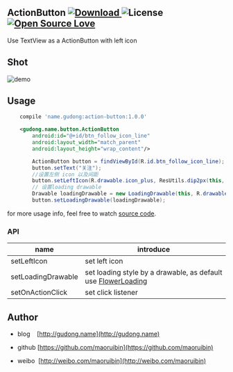 ## ActionButton [ ![Download](https://api.bintray.com/packages/gudong/maven/loading/images/download.svg) ](https://bintray.com/gudong/maven/action-button/_latestVersion)   ![License](https://img.shields.io/badge/license-Apache%202.0-blue.svg)  [ ![Open Source Love](https://badges.frapsoft.com/os/v1/open-source.svg?v=103)](https://github.com/ellerbrock/open-source-badges/)
Use TextView as a ActionButton with left icon
 
## Shot
![demo](http://7xr9gx.com1.z0.glb.clouddn.com/action_button_real.gif)
 
## Usage

```gradle
    compile 'name.gudong:action-button:1.0.0'
 ```
```xml
    <gudong.name.button.ActionButton
        android:id="@+id/btn_follow_icon_line"
        android:layout_width="match_parent"
        android:layout_height="wrap_content"/>
```

```java
        ActionButton button = findViewById(R.id.btn_follow_icon_line);
        button.setText("关注");
        //设置左侧 icon 以及间距
        button.setLeftIcon(R.drawable.icon_plus, ResUtils.dip2px(this, 6));
        // 设置loading drawable
        Drawable loadingDrawable = new LoadingDrawable(this, R.drawable.icon_loading_white);
        button.setLoadingDrawable(loadingDrawable);
```
for more usage info, feel free to watch [source code](./action-button/src/main/java/gudong/name/button/ActionButton.java).

### API

name | introduce
---- | ---
setLeftIcon | set left icon 
setLoadingDrawable |  set loading style by a drawable, as default use [FlowerLoading](https://github.com/maoruibin/FlowerLoading)
setOnActionClick | set click listener 


 
## Author

- blog&nbsp;&nbsp;&nbsp;&nbsp;[http://gudong.name](http://gudong.name)

- github [https://github.com/maoruibin](https://github.com/maoruibin)

- weibo&nbsp;&nbsp;[http://weibo.com/maoruibin](http://weibo.com/maoruibin)
 